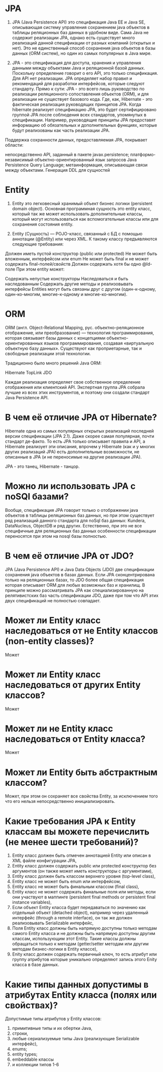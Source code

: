 # JPA

1. JPA (Java Persistence API) это спецификация Java EE и Java SE, описывающая систему управления сохранением java объектов в таблицы реляционных баз данных в удобном виде. Сама Java не содержит реализации JPA, однако есть существует много реализаций данной спецификации от разных компаний (открытых и нет). Это не единственный способ сохранения java объектов в базы данных (ORM систем), но один из самых популярных в Java мире.

2. JPA - это спецификация для доступа, хранения и управления данными между объектами Java и реляционной базой данных. Поскольку определение говорит о его API, это только спецификация. Для API нет реализации. JPA определяет набор правил и рекомендаций для разработки интерфейсов, которые следуют стандарту. Прямо к сути: JPA - это всего лишь руководство по реализации реляционного сопоставления объектов (ORM), и для реализации не существует базового кода. Где, как, Hibernate - это фактическая реализация руководящих принципов JPA. Когда hibernate реализует спецификацию JPA, это будет сертифицировано группой JPA после соблюдения всех стандартов, упомянутых в спецификации. Например, руководящие принципы JPA предоставят информацию об обязательных и дополнительных функциях, которые будут реализованы как часть реализации JPA.

Поддержка сохранности данных, предоставляемая JPA, покрывает области:

непосредственно API, заданный в пакете javax.persistence;
платформо-независимый объектно-ориентированный язык запросов Java Persistence Query Language;
метаинформация, описывающая связи между объектами.
Генерация DDL для сущностей

# Entity

1. Entity это легковесный хранимый объект бизнес логики (persistent domain object). Основная программная сущность это entity класс, который так же может использовать дополнительные классы, который могут использоваться как вспомогательные классы или для сохранения состояния еntity.

2. Entity (Сущность) — POJO-класс, связанный с БД с помощью аннотации (@Entity) или через XML. К такому классу предъявляются следующие требования:

Должен иметь пустой конструктор (public или protected)
Не может быть вложенным, интерфейсом или enum
Не может быть final и не может содержать final-полей/свойств
Должен содержать хотя бы одно @Id-поле
При этом entity может:

Содержать непустые конструкторы
Наследоваться и быть наследованным
Содержать другие методы и реализовывать интерфейсы
Entities могут быть связаны друг с другом (один-к-одному, один-ко-многим, многие-к-одному и многие-ко-многим).

# ORM

ORM (англ. Object-Relational Mapping, рус. объектно-реляционное отображение, или преобразование) — технология программирования, которая связывает базы данных с концепциями объектно-ориентированных языков программирования, создавая «виртуальную объектную базу данных». Существуют как проприетарные, так и свободные реализации этой технологии.

Традиционно было много решений Java ORM:

Hibernate
TopLink
JDO

Каждая реализация определяет свое собственное определение отображения или клиентский API. Экспертная группа JPA собрала лучшие из всех этих инструментов, и поэтому они создали стандарт Java Persistence API.

# В чем её отличие JPA от Hibernate? 

Hibernate одна из самых популярных открытых реализаций последней версии спецификации (JPA 2.1). Даже скорее самая популярная, почти стандарт де-факто. То есть JPA только описывает правила и API, а Hibernate реализует эти описания, впрочем у Hibernate (как и у многих других реализаций JPA) есть дополнительные возможности, не описанные в JPA (и не переносимые на другие реализации JPA).

JPA - это танец, Hibernate - танцор.






# Можно ли использовать JPA c noSQl базами?

Вообще, спецификация JPA говорит только о отображении java объектов в таблицы реляционных баз данных, но при этом существует ряд реализаций данного стандарта для noSql баз данных: Kundera, DataNucleus, ObjectDB и ряд других. Естественно, при это не все специфичные для реляционных баз данных особенности спецификации переносятся при этом на nosql базы полностью. 

# В чем её отличие JPA от JDO? 

JPA (Java Persistence API) и Java Data Objects (JDO) две спецификации сохранения java объектов в базах данных. Если JPA сконцентрирована только на реляционных базах, то JDO более общая спецификация которая описывает ORM для любых возможных баз и хранилищ. В принципе можно рассматривать JPA как специализированную на релятивистских баз часть спецификации JDO, даже при том что API этих двух спецификаций не полностью совпадает. 

# Может ли Entity класс наследоваться от не Entity классов (non-entity classes)?

Может

# Может ли Entity класс наследоваться от других Entity классов? 

Может

# Может ли не Entity класс наследоваться от Entity класса? 

Может

# Может ли Entity быть абстрактным классом? 

Может, при этом он сохраняет все свойства Entity, за исключением того что его нельзя непосредственно инициализировать.

# Какие требования JPA к Entity классам вы можете перечислить (не менее шести требований)? 

1) Entity класс должен быть отмечен аннотацией Entity или описан в XML файле конфигурации JPA,
2) Entity класс должен содержать public или protected конструктор без аргументов (он также может иметь конструкторы с аргументами), 
3) Entity класс должен быть классом верхнего уровня (top-level class),
4) Entity класс не может быть enum или интерфейсом,
5) Entity класс не может быть финальным классом (final class), 
6) Entity класс не может содержать финальные поля или методы, если они участвуют в маппинге (persistent final methods or persistent final instance variables),
7) Если объект Entity класса будет передаваться по значению как отдельный объект (detached object), например через удаленный интерфейс (through a remote interface), он так же должен реализовывать Serializable интерфейс, 
8) Поля Entity класс должны быть напрямую доступны только методам самого Entity класса и не должны быть напрямую доступны другим классам, использующим этот Entity. Такие классы должны обращаться только к методам (getter/setter методам или другим методам бизнес-логики в Entity классе),
9) Enity класс должен содержать первичный ключ, то есть атрибут или группу атрибутов которые уникально определяют запись этого Enity класса в базе данных.

# Какие типы данных допустимы в атрибутах Entity класса (полях или свойствах)? 

Допустимые типы атрибутов у Entity классов: 
1. примитивные типы и их обертки Java,
2. строки, 
3. любые сериализуемые типы Java (реализующие Serializable интерфейс),
4. enums; 
5. entity types; 
6. embeddable классы
7. и коллекции типов 1-6
